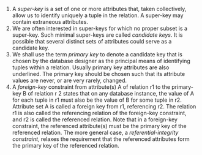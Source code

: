 1. A *super-key* is a set of one or more attributes that, taken collectively, allow us to identify uniquely a tuple in the relation. A super-key may contain extraneous attributes.
2. We are often interested in super-keys for which no proper subset is a super-key. Such minimal super-keys are called *candidate keys*. It is possible that several distinct sets of attributes could serve as a candidate key.
3. We shall use the term *primary key* to denote a candidate key that is chosen by the database designer as the principal means of identifying tuples within a relation. Usually primary key attributes are also underlined. The primary key should be chosen such that its attribute values are never, or are very rarely, changed.
4. A *foreign-key* constraint from attribute(s) A of relation r1 to the primary-key B of relation r 2 states that on any database instance, the value of A for each tuple in r1 must also be the value of B for some tuple in r2. Attribute set A is called a foreign key from r1, referencing r2. The relation r1 is also called the referencing relation of the foreign-key constraint, and r2 is called the referenced relation. 
	Note that in a foreign-key constraint, the referenced attribute(s) must be the primary key of the referenced relation. The more general case, a *referential-integrity constraint*, relaxes the requirement that the referenced attributes form the primary key of the referenced relation.

